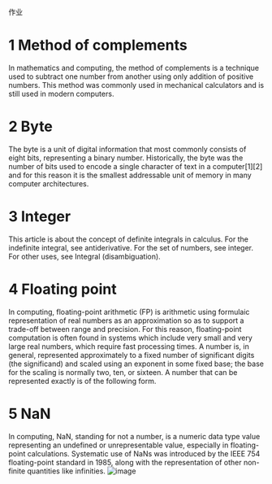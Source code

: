 作业
# 1 Method of complements
In mathematics and computing, the method of complements is a technique used to subtract one number from another using only addition of positive numbers. This method was commonly used in mechanical calculators and is still used in modern computers.
# 2 Byte
The byte is a unit of digital information that most commonly consists of eight bits, representing a binary number. Historically, the byte was the number of bits used to encode a single character of text in a computer[1][2] and for this reason it is the smallest addressable unit of memory in many computer architectures.
# 3 Integer
 This article is about the concept of definite integrals in calculus. For the indefinite integral, see antiderivative. For the set of numbers, see integer. For other uses, see Integral (disambiguation).
# 4 Floating point
 In computing, floating-point arithmetic (FP) is arithmetic using formulaic representation of real numbers as an approximation so as to support a trade-off between range and precision. For this reason, floating-point computation is often found in systems which include very small and very large real numbers, which require fast processing times. A number is, in general, represented approximately to a fixed number of significant digits (the significand) and scaled using an exponent in some fixed base; the base for the scaling is normally two, ten, or sixteen. A number that can be represented exactly is of the following form.
# 5 NaN
In computing, NaN, standing for not a number, is a numeric data type value representing an undefined or unrepresentable value, especially in floating-point calculations. Systematic use of NaNs was introduced by the IEEE 754 floating-point standard in 1985, along with the representation of other non-finite quantities like infinities.
![image](http://m.qpic.cn/psb?/V11lkfIM05bhcV/Qlfc.q44rDTqMdK8s7sjZP2kTvOtCQ4dfzKvR7uyWsg!/b/dFQBAAAAAAAA&bo=OASABwAAAAARB4s!&rf=viewer_4)
